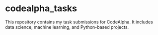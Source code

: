 # codealpha_tasks
This repository contains my task submissions for CodeAlpha. It includes data science, machine learning, and Python-based projects.
